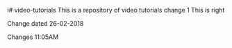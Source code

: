 i# video-tutorials
This is a repository of video tutorials change 1
This is right

Change dated 26-02-2018

Changes 11:05AM
